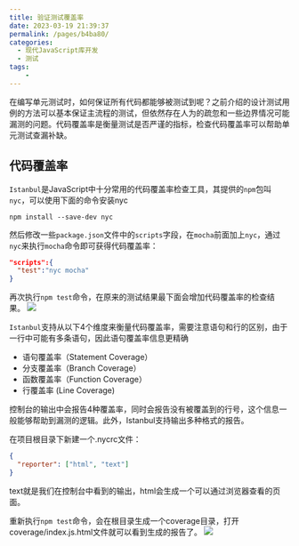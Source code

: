 ```yaml
---
title: 验证测试覆盖率
date: 2023-03-19 21:39:37
permalink: /pages/b4ba80/
categories:
  - 现代JavaScript库开发
  - 测试
tags:
    -
---
```

在编写单元测试时，如何保证所有代码都能够被测试到呢？之前介绍的设计测试用例的方法可以基本保证主流程的测试，但依然存在人为的疏忽和一些边界情况可能漏测的问题。代码覆盖率是衡量测试是否严谨的指标，检查代码覆盖率可以帮助单元测试查漏补缺。

## 代码覆盖率
`Istanbul`是JavaScript中十分常用的代码覆盖率检查工具，其提供的`npm`包叫`nyc`，可以使用下面的命令安装nyc
```
npm install --save-dev nyc
```
然后修改一些`package.json`文件中的`scripts`字段，在`mocha`前面加上`nyc`，通过`nyc`来执行`mocha`命令即可获得代码覆盖率：
```json
"scripts":{
  "test":"nyc mocha"
}
```
再次执行`npm test`命令，在原来的测试结果最下面会增加代码覆盖率的检查结果。
![](https://gitee.com/knif/img/raw/master/img/20230321213113.png)

`Istanbul`支持从以下4个维度来衡量代码覆盖率，需要注意语句和行的区别，由于一行中可能有多条语句，因此语句覆盖率信息更精确
- 语句覆盖率（Statement Coverage）
- 分支覆盖率（Branch Coverage）
- 函数覆盖率（Function Coverage）
- 行覆盖率 (Line Coverage)

控制台的输出中会报告4种覆盖率，同时会报告没有被覆盖到的行号，这个信息一般能够帮助到漏测的逻辑。此外，Istanbul支持输出多种格式的报告。

在项目根目录下新建一个.nycrc文件：
```json
{
  "reporter": ["html", "text"]
}
```
text就是我们在控制台中看到的输出，html会生成一个可以通过浏览器查看的页面。

重新执行`npm test`命令，会在根目录生成一个coverage目录，打开coverage/index.js.html文件就可以看到生成的报告了。
![](https://gitee.com/knif/img/raw/master/img/20230321213845.png)

